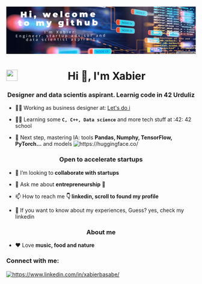 [![Header](https://github.com/xbasabe/xbasabe/blob/main/Edit.org_design_28-09-12--35.jpg
)](https://es.linkedin.com/in/xabierbasabe)


<h1 align="center">Hi 👋, I'm Xabier <img src="https://github.com/user-attachments/assets/5505cd32-cdcf-4178-97dc-66da122ce34d" align="left" height="30" width="30"/></h1> 
<h3 align="center">Designer and data scientis aspirant. Learnig code in 42 Urduliz</h3>

- 👨‍💻 Working as business designer at: [Let's do i](https://www.letsdoi.com/)

- 👨‍🎓 Learning some **`C, C++, Data science`** and more tech stuff at :42: 42 school

- 🧠​ Next step, mastering IA: tools **Pandas, Numphy, TensorFlow, PyTorch...** and models <img src="https://github.com/user-attachments/assets/afd0709f-467c-4ed8-8c0a-5dafb20e735a" alt="https://huggingface.co/" heigth="18"  width="18"/>


<h3 align="center">Open to accelerate startups</h3>

- 🤝 I’m looking to **collaborate with startups**

- 💬 Ask me about **entrepreneurship** 🚀

- 📫 How to reach me **👇 linkedin, scroll to found my profile**

- 📑​ If you want to know about my experiences, Guess? yes, check my linkedin

<h3 align="center">About me</h3>

- ❤️ Love **music, food and nature** 

<h3 align="left">Connect with me:</h3>
<p align="left">
<a href="https://www.linkedin.com/in/xabierbasabe/" target="blank"><img align="center" src="https://raw.githubusercontent.com/rahuldkjain/github-profile-readme-generator/master/src/images/icons/Social/linked-in-alt.svg" alt="https://www.linkedin.com/in/xabierbasabe/" height="30" width="40" /></a>

